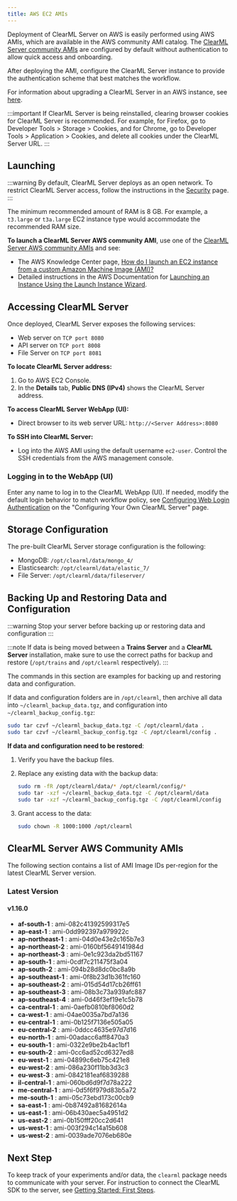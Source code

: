 ```yaml
---
title: AWS EC2 AMIs
---
```


Deployment of ClearML Server on AWS is easily performed using AWS AMIs, which are available in the AWS community AMI catalog.
The [ClearML Server community AMIs](#clearml-server-aws-community-amis) are configured by default without authentication
to allow quick access and onboarding.

After deploying the AMI, configure the ClearML Server instance to provide the authentication scheme that 
best matches the workflow.

For information about upgrading a ClearML Server in an AWS instance, see [here](upgrade_server_aws_ec2_ami.md).

:::important
If ClearML Server is being reinstalled, clearing browser cookies for ClearML Server is recommended. For example, 
for Firefox, go to Developer Tools > Storage > Cookies, and for Chrome, go to Developer Tools > Application > Cookies,
and delete all cookies under the ClearML Server URL.
:::

## Launching

:::warning
By default, ClearML Server deploys as an open network. To restrict ClearML Server access, follow the instructions 
in the [Security](clearml_server_security.md) page.
:::

The minimum recommended amount of RAM is 8 GB. For example, a `t3.large` or `t3a.large` EC2 instance type would accommodate the recommended RAM size.

**To launch a ClearML Server AWS community AMI**, use one of the [ClearML Server AWS community AMIs](#clearml-server-aws-community-amis) 
and see:

* The AWS Knowledge Center page, [How do I launch an EC2 instance from a custom Amazon Machine Image (AMI)?](https://aws.amazon.com/premiumsupport/knowledge-center/launch-instance-custom-ami/)
* Detailed instructions in the AWS Documentation for [Launching an Instance Using the Launch Instance Wizard](https://docs.aws.amazon.com/AWSEC2/latest/UserGuide/launching-instance.html).

## Accessing ClearML Server

Once deployed, ClearML Server exposes the following services:

* Web server on `TCP port 8080`
* API server on `TCP port 8008`
* File Server on `TCP port 8081`

**To locate ClearML Server address:**

1. Go to AWS EC2 Console.
1. In the **Details** tab, **Public DNS (IPv4)** shows the ClearML Server address.

**To access ClearML Server WebApp (UI):**

* Direct browser to its web server URL: `http://<Server Address>:8080`

**To SSH into ClearML Server:**

* Log into the AWS AMI using the default username `ec2-user`. Control the SSH credentials from the AWS management console.

### Logging in to the WebApp (UI)

Enter any name to log in to the ClearML WebApp (UI). If needed, modify the default login behavior to match workflow policy, 
see [Configuring Web Login Authentication](clearml_server_config.md#web-login-authentication) 
on the "Configuring Your Own ClearML Server" page.

## Storage Configuration

The pre-built ClearML Server storage configuration is the following:

* MongoDB: `/opt/clearml/data/mongo_4/`
* Elasticsearch: `/opt/clearml/data/elastic_7/`
* File Server: `/opt/clearml/data/fileserver/`


## Backing Up and Restoring Data and Configuration

:::warning
Stop your server before backing up or restoring data and configuration
:::

:::note
If data is being moved between a **Trains Server** and a **ClearML Server** installation, make sure to use the correct paths 
for backup and restore (`/opt/trains` and `/opt/clearml` respectively).
:::

The commands in this section are examples for backing up and restoring data and configuration.

If data and configuration folders are in `/opt/clearml`, then archive all data into `~/clearml_backup_data.tgz`, and 
configuration into `~/clearml_backup_config.tgz`:

```bash
sudo tar czvf ~/clearml_backup_data.tgz -C /opt/clearml/data .
sudo tar czvf ~/clearml_backup_config.tgz -C /opt/clearml/config .
```

**If data and configuration need to be restored**:

1. Verify you have the backup files.
1. Replace any existing data with the backup data:

   ```bash
   sudo rm -fR /opt/clearml/data/* /opt/clearml/config/*
   sudo tar -xzf ~/clearml_backup_data.tgz -C /opt/clearml/data
   sudo tar -xzf ~/clearml_backup_config.tgz -C /opt/clearml/config
   ```
1. Grant access to the data:

   ```bash
   sudo chown -R 1000:1000 /opt/clearml
   ```
        

## ClearML Server AWS Community AMIs

The following section contains a list of AMI Image IDs per-region for the latest ClearML Server version.



### Latest Version

#### v1.16.0

* **af-south-1** : ami-082c41392599317e5
* **ap-east-1** : ami-0dd992397a979922c
* **ap-northeast-1** : ami-04d0e43e2c165b7e3
* **ap-northeast-2** : ami-0160bf5649141984d
* **ap-northeast-3** : ami-0e1c923da2bd51167
* **ap-south-1** : ami-0cdf7c211475f3a04
* **ap-south-2** : ami-094b28d8dc0bc8a9b
* **ap-southeast-1** : ami-0f8b23d1b361fc160
* **ap-southeast-2** : ami-015d54d17cb26ff61
* **ap-southeast-3** : ami-08b3c73a939afc887
* **ap-southeast-4** : ami-0d46f3ef19e1c5b78
* **ca-central-1** : ami-0aefb0810bf8060d2
* **ca-west-1** : ami-04ae0035a7bd7a136
* **eu-central-1** : ami-0b125f7136e505a05
* **eu-central-2** : ami-0ddcc4635e97d7d16
* **eu-north-1** : ami-00adacc6aff8470a3
* **eu-south-1** : ami-0322e9be2b4ac1bf1
* **eu-south-2** : ami-0cc6ad52cd6327ed8
* **eu-west-1** : ami-04899c6eb75c421e8
* **eu-west-2** : ami-086a230f11bb3d3c3
* **eu-west-3** : ami-0842181eaf6839288
* **il-central-1** : ami-060bd6d9f7d78a222
* **me-central-1** : ami-0d5f6f979d83b5a72
* **me-south-1** : ami-05c73ebd173c00cb9
* **sa-east-1** : ami-0b87492a81682614a
* **us-east-1** : ami-06b430aec5a4951d2
* **us-east-2** : ami-0b150fff20cc2d641
* **us-west-1** : ami-003f294c14a15b608
* **us-west-2** : ami-0039ade7076eb680e

## Next Step

To keep track of your experiments and/or data, the `clearml` package needs to communicate with your server. 
For instruction to connect the ClearML SDK to the server, see [Getting Started: First Steps](../getting_started/ds/ds_first_steps.md).
